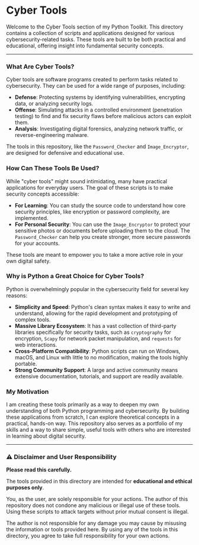 # Cyber Tools

Welcome to the Cyber Tools section of my Python Toolkit. This directory contains a collection of scripts and applications designed for various cybersecurity-related tasks. These tools are built to be both practical and educational, offering insight into fundamental security concepts.

---

### What Are Cyber Tools?

Cyber tools are software programs created to perform tasks related to cybersecurity. They can be used for a wide range of purposes, including:

* **Defense**: Protecting systems by identifying vulnerabilities, encrypting data, or analyzing security logs.
* **Offense**: Simulating attacks in a controlled environment (penetration testing) to find and fix security flaws before malicious actors can exploit them.
* **Analysis**: Investigating digital forensics, analyzing network traffic, or reverse-engineering malware.

The tools in this repository, like the `Password_Checker` and `Image_Encryptor`, are designed for defensive and educational use.

### How Can These Tools Be Used?

While "cyber tools" might sound intimidating, many have practical applications for everyday users. The goal of these scripts is to make security concepts accessible:

* **For Learning**: You can study the source code to understand how core security principles, like encryption or password complexity, are implemented.
* **For Personal Security**: You can use the `Image_Encryptor` to protect your sensitive photos or documents before uploading them to the cloud. The `Password_Checker` can help you create stronger, more secure passwords for your accounts.

These tools are meant to empower you to take a more active role in your own digital safety.

### Why is Python a Great Choice for Cyber Tools?

Python is overwhelmingly popular in the cybersecurity field for several key reasons:

* **Simplicity and Speed**: Python's clean syntax makes it easy to write and understand, allowing for the rapid development and prototyping of complex tools.
* **Massive Library Ecosystem**: It has a vast collection of third-party libraries specifically for security tasks, such as `cryptography` for encryption, `Scapy` for network packet manipulation, and `requests` for web interactions.
* **Cross-Platform Compatibility**: Python scripts can run on Windows, macOS, and Linux with little to no modification, making the tools highly portable.
* **Strong Community Support**: A large and active community means extensive documentation, tutorials, and support are readily available.

### My Motivation

I am creating these tools primarily as a way to deepen my own understanding of both Python programming and cybersecurity. By building these applications from scratch, I can explore theoretical concepts in a practical, hands-on way. This repository also serves as a portfolio of my skills and a way to share simple, useful tools with others who are interested in learning about digital security.

---

### ⚠️ Disclaimer and User Responsibility

**Please read this carefully.**

The tools provided in this directory are intended for **educational and ethical purposes only**.

You, as the user, are solely responsible for your actions. The author of this repository does not condone any malicious or illegal use of these tools. Using these scripts to attack targets without prior mutual consent is illegal.

The author is not responsible for any damage you may cause by misusing the information or tools provided here. By using any of the tools in this directory, you agree to take full responsibility for your own actions.
